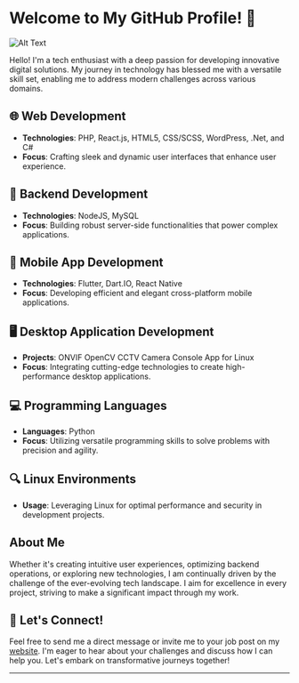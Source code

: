 # Welcome to My GitHub Profile! 👋

![Alt Text](https://camo.githubusercontent.com/f50234cb9f1be4beead6b35d3f6ec558561a79c263728818838447aa56cb5401/68747470733a2f2f63646e2e6a7364656c6976722e6e65742f67682f73756e3032323553554e2f73756e3032323553554e2f6173736574732f696d616765732f68722e676966)

Hello! I'm a tech enthusiast with a deep passion for developing innovative digital solutions. My journey in technology has blessed me with a versatile skill set, enabling me to address modern challenges across various domains.

## 🌐 Web Development
- **Technologies**: PHP, React.js, HTML5, CSS/SCSS, WordPress, .Net, and C#
- **Focus**: Crafting sleek and dynamic user interfaces that enhance user experience.

## 🔧 Backend Development
- **Technologies**: NodeJS, MySQL
- **Focus**: Building robust server-side functionalities that power complex applications.

## 📱 Mobile App Development
- **Technologies**: Flutter, Dart.IO, React Native
- **Focus**: Developing efficient and elegant cross-platform mobile applications.

## 🖥️ Desktop Application Development
- **Projects**: ONVIF OpenCV CCTV Camera Console App for Linux
- **Focus**: Integrating cutting-edge technologies to create high-performance desktop applications.

## 💻 Programming Languages
- **Languages**: Python
- **Focus**: Utilizing versatile programming skills to solve problems with precision and agility.

## 🔍 Linux Environments
- **Usage**: Leveraging Linux for optimal performance and security in development projects.

## About Me
Whether it's creating intuitive user experiences, optimizing backend operations, or exploring new technologies, I am continually driven by the challenge of the ever-evolving tech landscape. I aim for excellence in every project, striving to make a significant impact through my work.

## 🤝 Let's Connect!
Feel free to send me a direct message or invite me to your job post on my [website](https://www.francelee.co). I'm eager to hear about your challenges and discuss how I can help you. Let's embark on transformative journeys together!

---
